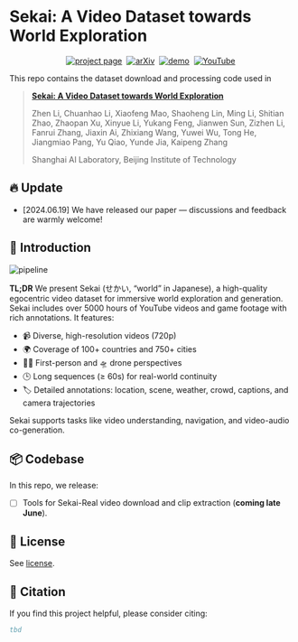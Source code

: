 # Sekai: A Video Dataset towards World Exploration


<div align="center">

[![project page](https://img.shields.io/badge/Project-Page-2ea44f)](https://lixsp11.github.io/sekai-project/)&nbsp;
[![arXiv](https://img.shields.io/badge/arXiv%20paper-tbd-b31b1b.svg)](https://arxiv.org/)&nbsp;
[![demo](https://img.shields.io/badge/%F0%9F%A4%97%20Hugging%20Face-Dataset-blue)](https://huggingface.co/datasets/Lixsp11/Sekai-Project)&nbsp;
[![YouTube](https://badges.aleen42.com/src/youtube.svg)](https://www.youtube.com/watch?v=5UQ0zAIZkSY)&nbsp;

</div>

This repo contains the dataset download and processing code used in

> [**Sekai: A Video Dataset towards World Exploration**](https://arxiv.org/)
>
> Zhen Li, Chuanhao Li, Xiaofeng Mao, Shaoheng Lin, Ming Li, Shitian Zhao, Zhaopan Xu,
> Xinyue Li, Yukang Feng, Jianwen Sun, Zizhen Li, Fanrui Zhang, Jiaxin Ai, Zhixiang Wang,
> Yuwei Wu, Tong He, Jiangmiao Pang, Yu Qiao, Yunde Jia, Kaipeng Zhang
>
> Shanghai AI Laboratory, Beijing Institute of Technology

## 🔥 Update

- [2024.06.19] We have released our paper — discussions and feedback are warmly welcome!

## 🧠 Introduction

![pipeline](https://cdn.jsdelivr.net/gh/Lixsp11/sekai-project/static/images/figure2-compressed.png)


**TL;DR** We present Sekai (せかい, “world” in Japanese), a high-quality egocentric video dataset for immersive world exploration and generation. Sekai includes over 5000 hours of YouTube videos and game footage with rich annotations. It features:<br>
    
- 📹 Diverse, high-resolution videos (720p)<br>
- 🌍 Coverage of 100+ countries and 750+ cities<br>
- 🚶‍♂️ First-person and 🛸 drone perspectives<br>
- 🕒 Long sequences (≥ 60s) for real-world continuity<br>
- 🏷️ Detailed annotations: location, scene, weather, crowd, captions, and camera trajectories<br>
    
Sekai supports tasks like video understanding, navigation, and video-audio co-generation.

## 📦 Codebase

In this repo, we release:

- [ ] Tools for Sekai-Real video download and clip extraction (**coming late June**).

## 📄 License

See [license](https://github.com/Lixsp11/sekai-codebase/blob/main/LICENSE).

## 📖 Citation

If you find this project helpful, please consider citing:

```bibtex
tbd
```
